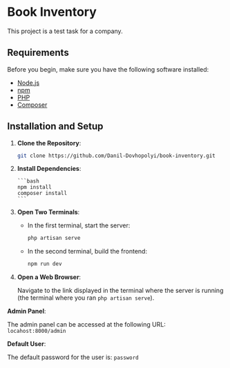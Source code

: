 # Book Inventory

This project is a test task for a company.

## Requirements

Before you begin, make sure you have the following software installed:

-   [Node.js](https://nodejs.org/)
-   [npm](https://www.npmjs.com/)
-   [PHP](https://www.php.net/)
-   [Composer](https://getcomposer.org/)

## Installation and Setup

1.  **Clone the Repository**:

    ```bash
    git clone https://github.com/Danil-Dovhopolyi/book-inventory.git
    ```

2.  **Install Dependencies**:

        ```bash
        npm install
        composer install
        ```

3.  **Open Two Terminals**:

    -   In the first terminal, start the server:

        ```bash
        php artisan serve
        ```

    -   In the second terminal, build the frontend:

        ```bash
        npm run dev
        ```

4.  **Open a Web Browser**:

    Navigate to the link displayed in the terminal where the server is running (the terminal where you ran `php artisan serve`).

**Admin Panel**:

The admin panel can be accessed at the following URL: `locahost:8000/admin`

**Default User**:

The default password for the user is: `password`

